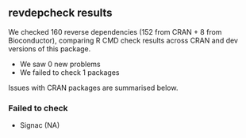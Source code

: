 ## revdepcheck results

We checked 160 reverse dependencies (152 from CRAN + 8 from Bioconductor), comparing R CMD check results across CRAN and dev versions of this package.

 * We saw 0 new problems
 * We failed to check 1 packages

Issues with CRAN packages are summarised below.

### Failed to check

* Signac (NA)
